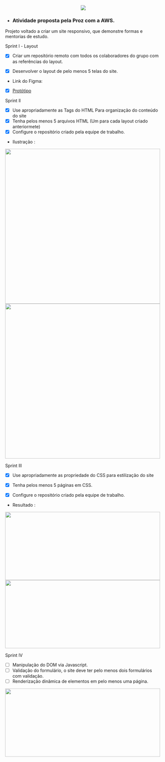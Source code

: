 <h1 align="center">
  <img  src="https://github.com/geovannemoreira/Projeto_educacao_de_qualidade/assets/88461178/5fd3c7f5-dc36-4ad2-bb06-453e41422437">
</h1>


- ### Atividade proposta pela Proz com a AWS.

Projeto voltado a criar um site responsivo, que demonstre formas e mentorias de estudo.

 Sprint l - Layout 

- [x] Criar um repositório remoto com todos os colaboradores
do grupo com as referências do layout.
- [x] Desenvolver o layout de pelo menos 5 telas do site.

  
- Link do Figma:
- [x] [Protótipo](https://www.figma.com/file/E2NIei5bsIaX9KrYFrC2iO/Educa%C3%A7%C3%A3oQualidade?type=design&node-id=0-1&mode=design&t=BtZD7wgZiQ6iZv7D-0)


 Sprint ll 


- [x] Use apropriadamente as Tags do HTML Para organização do conteúdo do site   
- [x] Tenha pelos menos 5 arquivos HTML (Um para cada layout criado anteriormete)    
- [x] Configure o repositório criado pela equipe de trabalho.    

 - Ilustração :
   
<img width="500" src="https://github.com/geovannemoreira/Projeto_educacao_de_qualidade/assets/88461178/e4a11c3f-12f4-403c-b6f7-e8996ca314dd"/>     
<img width="500" src="https://github.com/geovannemoreira/Projeto_educacao_de_qualidade/assets/88461178/ee85b6c1-47b2-48ba-ac88-15c51447a179"/>
</br>    

  Sprint lll 

 - [x] Use apropriadamente as propriedade do CSS para estilização do site   
 - [x] Tenha pelos menos 5 páginas em CSS.   
 - [x] Configure o repositório criado pela equipe de trabalho.

 
  - Resultado :

   <img  width="500"  height="220" src="https://github.com/geovannemoreira/Projeto_educacao_de_qualidade/assets/88461178/7c4116e7-b901-424b-97ff-d1c44413a354"/>
   <img  width="500" height="220" src="https://github.com/geovannemoreira/Projeto_educacao_de_qualidade/assets/88461178/08280be2-40c0-4a7f-a098-a3b409f733a8"/>



  Sprint lV 

 - [ ] Manipulação do DOM via Javascript. 
 - [ ] Validação do formulário, o site deve ter pelo menos dois formulários com validação.
 - [ ] Renderização dinâmica de elementos em pelo menos uma página.

 <img  width="500"  height="220" src="https://github.com/geovannemoreira/Projeto_educacao_de_qualidade/assets/88461178/16efdc0a-bb6d-4bfd-9269-4b9f3e1f58a1"/>









